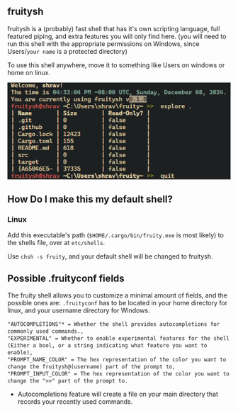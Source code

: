 ## fruitysh

fruitysh is a (probably) fast shell that has it's own scripting language, full featured piping, and extra features you will only find here.
(you will need to run this shell with the appropriate permissions on Windows, since Users/`your name` is a protected directory)

To use this shell anywhere, move it to something like Users on windows or home on linux.

![Example of shell](https://github.com/mojidev-py/fruitysh/blob/main/{86E5F530-5921-4346-82A6-6773101D49AD}.png)

## How Do I make this my default shell?

### Linux
Add this executable's path (`$HOME/.cargo/bin/fruity.exe` is most likely) to the shells file, over at `etc/shells`.

Use `chsh -s fruity`, and your default shell will be changed to fruitysh.

## Possible .fruityconf fields
The fruity shell allows you to customize a minimal amount of fields, and the possible ones are:
`.fruityconf` has to be located in your home directory for linux, and your username directory for Windows.
```
"AUTOCOMPLETIONS"* = Whether the shell provides autocompletions for commonly used commands.,
"EXPERIMENTAL" = Whether to enable experimental features for the shell (Either a bool, or a string indicating what feature you want to enable),
"PROMPT_NAME_COLOR" = The hex representation of the color you want to change the fruitysh@(username) part of the prompt to,
"PROMPT_INPUT_COLOR" = The hex representation of the color you want to change the ">>" part of the prompt to.
```
* Autocompletions feature will create a file on your main directory that records your recently used commands.
